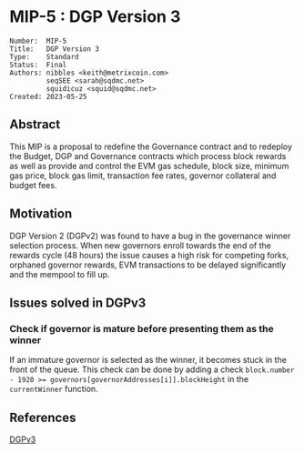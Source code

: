 # MIP-5 : DGP Version 3

```
Number:  MIP-5
Title:   DGP Version 3
Type:    Standard
Status:  Final
Authors: nibbles <keith@metrixcoin.com>
         seqSEE <sarah@sqdmc.net>
         squidicuz <squid@sqdmc.net>
Created: 2023-05-25
```

## Abstract

This MIP is a proposal to redefine the Governance contract and to redeploy the Budget, DGP and Governance contracts which process block rewards as well as provide and control the EVM gas schedule, block size, minimum gas price, block gas limit, transaction fee rates, governor collateral and budget fees. 

## Motivation

DGP Version 2 (DGPv2) was found to have a bug in the governance winner selection process. When new governors enroll towards the end of the rewards cycle (48 hours) the issue causes a high risk for competing forks, orphaned governor rewards, EVM transactions to be delayed significantly and the mempool to fill up.

## Issues solved in DGPv3

### Check if governor is mature before presenting them as the winner
If an immature governor is selected as the winner, it becomes stuck in the front of the queue. This check can be done by adding a check `block.number - 1920 >= governors[governorAddresses[i]].blockHeight` in the `currentWinner` function.

## References
[DGPv3](https://github.com/TheLindaProjectInc/metrix-dgp/blob/dgpv3/contracts/Governance.sol#L308-L309)
